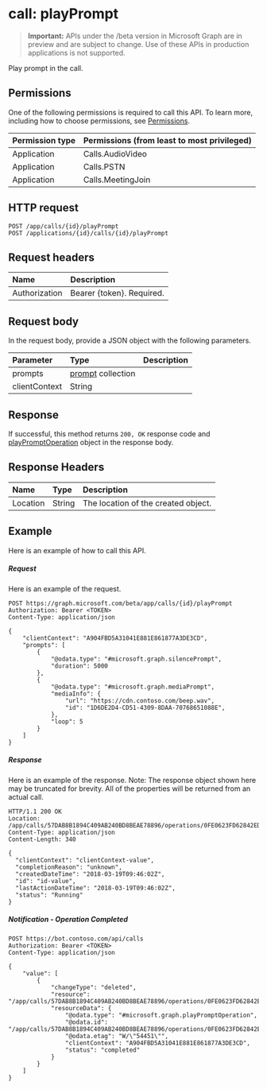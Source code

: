 # call: playPrompt

> **Important:** APIs under the /beta version in Microsoft Graph are in preview and are subject to change. Use of these APIs in production applications is not supported.

Play prompt in the call.

## Permissions

One of the following permissions is required to call this API. To learn more, including how to choose permissions, see [Permissions](../../../concepts/permissions_reference.md).

| Permission type                        | Permissions (from least to most privileged) |
|:---------------------------------------|:--------------------------------------------|
| Application     | Calls.AudioVideo  |
| Application     | Calls.PSTN        |
| Application     | Calls.MeetingJoin |

## HTTP request
<!-- { "blockType": "ignored" } -->
```http
POST /app/calls/{id}/playPrompt
POST /applications/{id}/calls/{id}/playPrompt
```

## Request headers
| Name          | Description               |
|:--------------|:--------------------------|
| Authorization | Bearer {token}. Required. |

## Request body

In the request body, provide a JSON object with the following parameters.

| Parameter      | Type    |Description|
|:---------------|:--------|:----------|
|prompts|[prompt](../resources/prompt.md) collection||
|clientContext|String||

## Response

If successful, this method returns `200, OK` response code and [playPromptOperation](../resources/playPromptOperation.md) object in the response body.

## Response Headers

| Name               | Type   | Description                         |
| :----------------- | :----- | :---------------------------------- |
| Location           | String | The location of the created object. |

## Example
Here is an example of how to call this API.

##### Request
Here is an example of the request.
<!-- {
  "blockType": "request",
  "name": "call_playPrompt"
}-->
```http
POST https://graph.microsoft.com/beta/app/calls/{id}/playPrompt
Authorization: Bearer <TOKEN>
Content-Type: application/json

{
    "clientContext": "A904FBD5A31041E881E861877A3DE3CD",
    "prompts": [
        {
            "@odata.type": "#microsoft.graph.silencePrompt",
            "duration": 5000
        },
        {
            "@odata.type": "#microsoft.graph.mediaPrompt",
            "mediaInfo": {
                "url": "https://cdn.contoso.com/beep.wav",
                "id": "1D6DE2D4-CD51-4309-8DAA-70768651088E",
            },
            "loop": 5
        }
    ]
}
```

##### Response
Here is an example of the response. Note: The response object shown here may be truncated for brevity. All of the properties will be returned from an actual call.

<!-- {
  "blockType": "response",
  "truncated": true,
  "@odata.type": "microsoft.graph.playPromptOperation"
} -->

``` http
HTTP/1.1 200 OK
Location: /app/calls/57DAB8B1894C409AB240BD8BEAE78896/operations/0FE0623FD62842EDB4BD8AC290072CC5
Content-Type: application/json
Content-Length: 340

{
  "clientContext": "clientContext-value",
  "completionReason": "unknown",
  "createdDateTime": "2018-03-19T09:46:02Z",
  "id": "id-value",
  "lastActionDateTime": "2018-03-19T09:46:02Z",
  "status": "Running"
}
```

##### Notification - Operation Completed

``` http
POST https://bot.contoso.com/api/calls
Authorization: Bearer <TOKEN>
Content-Type: application/json

{
    "value": [
        {
            "changeType": "deleted",
            "resource": "/app/calls/57DAB8B1894C409AB240BD8BEAE78896/operations/0FE0623FD62842EDB4BD8AC290072CC5",
            "resourceData": {
                "@odata.type": "#microsoft.graph.playPromptOperation",
                "@odata.id": "/app/calls/57DAB8B1894C409AB240BD8BEAE78896/operations/0FE0623FD62842EDB4BD8AC290072CC5",
                "@odata.etag": "W/\"54451\"",
                "clientContext": "A904FBD5A31041E881E861877A3DE3CD",
                "status": "completed"
            }
        }
    ]
}
```

<!-- uuid: 8fcb5dbc-d5aa-4681-8e31-b001d5168d79
2015-10-25 14:57:30 UTC -->
<!-- {
  "type": "#page.annotation",
  "description": "call: playPrompt",
  "keywords": "",
  "section": "documentation",
  "tocPath": ""
}-->
